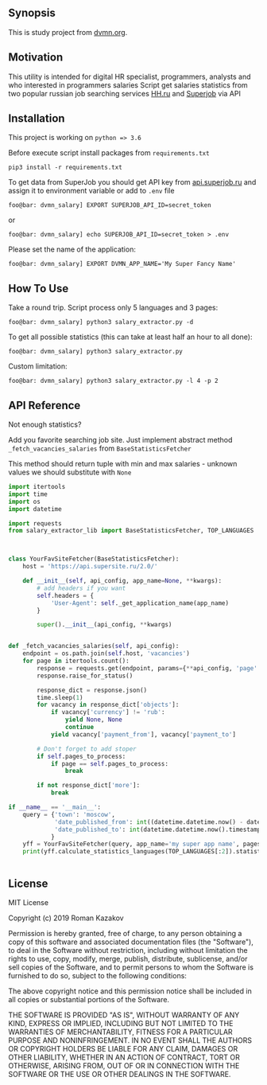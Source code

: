 ## Synopsis

This is study project from [dvmn.org](http://dvmn.org).

## Motivation

This utility is intended for digital HR specialist, programmers, analysts and who interested in programmers salaries
Script get salaries statistics from two popular russian job searching services [HH.ru](https://hh.ru) and [Superjob](http://superjob.ru) via API

## Installation

This project is working on `python => 3.6`

Before execute script install packages from ```requirements.txt```

```pip3 install -r requirements.txt``` 

To get data from SuperJob you should get API key from [api.superjob.ru](https://api.superjob.ru/) and
assign it to environment variable or add to `.env` file

```console
foo@bar: dvmn_salary] EXPORT SUPERJOB_API_ID=secret_token
```

or

```console
foo@bar: dvmn_salary] echo SUPERJOB_API_ID=secret_token > .env
```

Please set the name of the application:

```console
foo@bar: dvmn_salary] EXPORT DVMN_APP_NAME='My Super Fancy Name'
```


## How To Use

Take a round trip. Script process only 5 languages and 3 pages: 

```console
foo@bar: dvmn_salary] python3 salary_extractor.py -d
```


To get all possible statistics (this can take at least half an hour to all done):
```console
foo@bar: dvmn_salary] python3 salary_extractor.py
```

Custom limitation:

```console
foo@bar: dvmn_salary] python3 salary_extractor.py -l 4 -p 2
```


## API Reference

Not enough statistics?

Add you favorite searching job site. Just implement abstract method `_fetch_vacancies_salaries` 
from `BaseStatisticsFetcher`

This method should return tuple with min and max salaries - unknown values we should substitute with `None`

```python
import itertools
import time
import os
import datetime

import requests
from salary_extractor_lib import BaseStatisticsFetcher, TOP_LANGUAGES



class YourFavSiteFetcher(BaseStatisticsFetcher):
    host = 'https://api.supersite.ru/2.0/'

    def __init__(self, api_config, app_name=None, **kwargs):
        # add headers if you want
        self.headers = {
            'User-Agent': self._get_application_name(app_name)
        }

        super().__init__(api_config, **kwargs)


def _fetch_vacancies_salaries(self, api_config):
    endpoint = os.path.join(self.host, 'vacancies')
    for page in itertools.count():
        response = requests.get(endpoint, params={**api_config, 'page': page}, headers=self.headers)
        response.raise_for_status()

        response_dict = response.json()
        time.sleep(1)
        for vacancy in response_dict['objects']:
            if vacancy['currency'] != 'rub':
                yield None, None
                continue
            yield vacancy['payment_from'], vacancy['payment_to']

        # Don't forget to add stoper
        if self.pages_to_process:
            if page == self.pages_to_process:
                break

        if not response_dict['more']:
            break

if __name__ == '__main__':
    query = {'town': 'moscow',
             'date_published_from': int((datetime.datetime.now() - datetime.timedelta(days=30)).timestamp()),
             'date_published_to': int(datetime.datetime.now().timestamp())
            }
    yff = YourFavSiteFetcher(query, app_name='my super app name', pages_to_process=2)
    print(yff.calculate_statistics_languages(TOP_LANGUAGES[:2]).statistics)



```

## License

MIT License

Copyright (c) 2019 Roman Kazakov

Permission is hereby granted, free of charge, to any person obtaining a copy
of this software and associated documentation files (the "Software"), to deal
in the Software without restriction, including without limitation the rights
to use, copy, modify, merge, publish, distribute, sublicense, and/or sell
copies of the Software, and to permit persons to whom the Software is
furnished to do so, subject to the following conditions:

The above copyright notice and this permission notice shall be included in all
copies or substantial portions of the Software.

THE SOFTWARE IS PROVIDED "AS IS", WITHOUT WARRANTY OF ANY KIND, EXPRESS OR
IMPLIED, INCLUDING BUT NOT LIMITED TO THE WARRANTIES OF MERCHANTABILITY,
FITNESS FOR A PARTICULAR PURPOSE AND NONINFRINGEMENT. IN NO EVENT SHALL THE
AUTHORS OR COPYRIGHT HOLDERS BE LIABLE FOR ANY CLAIM, DAMAGES OR OTHER
LIABILITY, WHETHER IN AN ACTION OF CONTRACT, TORT OR OTHERWISE, ARISING FROM,
OUT OF OR IN CONNECTION WITH THE SOFTWARE OR THE USE OR OTHER DEALINGS IN THE
SOFTWARE.